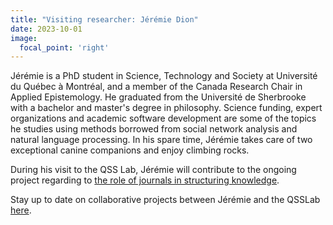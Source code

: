 ```yaml
---
title: "Visiting researcher: Jérémie Dion"
date: 2023-10-01
image:
  focal_point: 'right'
---
```


Jérémie is a PhD student in Science, Technology and Society at Université du Québec à Montréal, and a member of the Canada Research Chair in Applied Epistemology. He graduated from the Université de Sherbrooke with a bachelor and master's degree in philosophy. Science funding, expert organizations and academic software development are some of the topics he studies using methods borrowed from social network analysis and natural language processing. In his spare time, Jérémie takes care of two exceptional canine companions and enjoy climbing rocks.

During his visit to the QSS Lab, Jérémie will contribute to the ongoing project regarding to [the role of journals in structuring knowledge](https://www.qsslab.ca/project/role-of-journals-in-shaping-knowledge-and-communities/).

Stay up to date on collaborative projects between Jérémie and the QSSLab [here](https://www.qsslab.ca/project/).

<!--more-->
